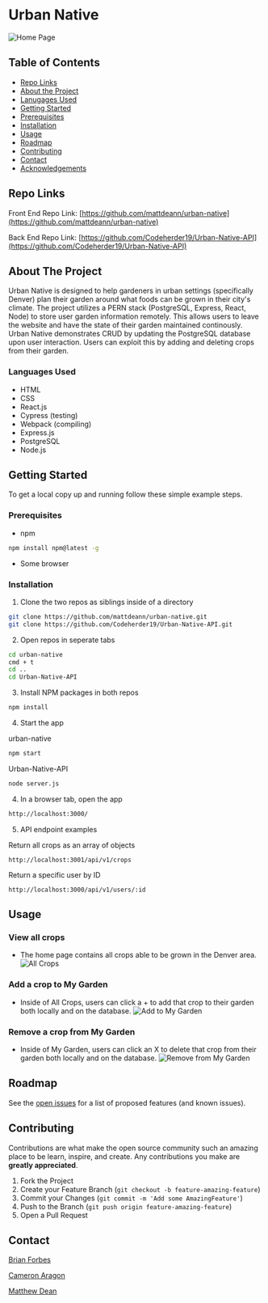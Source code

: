 # Urban Native

![Home Page](https://i.imgur.com/YNnNZ8P.png)


<!-- TABLE OF CONTENTS -->

## Table of Contents
* [Repo Links](#repo-links)
* [About the Project](#about-the-project)
* [Lanugages Used](#languages-used)
* [Getting Started](#getting-started)
* [Prerequisites](#prerequisites)
* [Installation](#installation)
* [Usage](#usage)
* [Roadmap](#roadmap)
* [Contributing](#contributing)
* [Contact](#contact)
* [Acknowledgements](#acknowledgements)

<!-- REPO LINKS -->
## Repo Links

Front End Repo Link: [https://github.com/mattdeann/urban-native](https://github.com/mattdeann/urban-native)

Back End Repo Link: [https://github.com/Codeherder19/Urban-Native-API](https://github.com/Codeherder19/Urban-Native-API)


<!-- ABOUT THE PROJECT -->
## About The Project

Urban Native is designed to help gardeners in urban settings (specifically Denver) plan their garden around what foods can be grown in their city's climate. The project utilizes a PERN stack (PostgreSQL, Express, React, Node) to store user garden information remotely. This allows users to leave the website and have the state of their garden maintained continously. Urban Native demonstrates CRUD by updating the PostgreSQL database upon user interaction. Users can exploit this by adding and deleting crops from their garden.

### Languages Used

* HTML
* CSS
* React.js
* Cypress (testing)
* Webpack (compiling)
* Express.js
* PostgreSQL
* Node.js


<!-- GETTING STARTED -->
## Getting Started

To get a local copy up and running follow these simple example steps.

### Prerequisites
* npm
```sh
npm install npm@latest -g
```
* Some browser

### Installation

1. Clone the two repos as siblings inside of a directory
```sh
git clone https://github.com/mattdeann/urban-native.git
git clone https://github.com/Codeherder19/Urban-Native-API.git
```

2. Open repos in seperate tabs
```sh
cd urban-native
cmd + t
cd ..
cd Urban-Native-API
```

3. Install NPM packages in both repos
```sh
npm install
```
4. Start the app

urban-native
```sh
npm start
```

Urban-Native-API
```sh
node server.js
```

4. In a browser tab, open the app
```sh
http://localhost:3000/
```

5. API endpoint examples

Return all crops as an array of objects
```
http://localhost:3001/api/v1/crops
```

Return a specific user by ID
```
http://localhost:3000/api/v1/users/:id
```


<!-- USAGE EXAMPLES -->
## Usage

### View all crops
  
  * The home page contains all crops able to be grown in the Denver area.
  ![All Crops](https://i.imgur.com/nJ7wLI7.png)


  

### Add a crop to My Garden
  * Inside of All Crops, users can click a + to add that crop to their garden both locally and on the database.
  ![Add to My Garden](https://i.imgur.com/0q3SvQZ.gif)


### Remove a crop from My Garden
  * Inside of My Garden, users can click an X to delete that crop from their garden both locally and on the database.
  ![Remove from My Garden](https://i.imgur.com/YrgVQlO.gif)

<!-- ROADMAP -->
## Roadmap

See the [open issues](https://github.com/mattdeann/urban-native/issues) for a list of proposed features (and known issues).


<!-- CONTRIBUTING -->
## Contributing

Contributions are what make the open source community such an amazing place to be learn, inspire, and create. Any contributions you make are **greatly appreciated**.

1. Fork the Project
2. Create your Feature Branch (`git checkout -b feature-amazing-feature`)
3. Commit your Changes (`git commit -m 'Add some AmazingFeature'`)
4. Push to the Branch (`git push origin feature-amazing-feature`)
5. Open a Pull Request


<!-- CONTACT -->
## Contact

[Brian Forbes]()

[Cameron Aragon]()

[Matthew Dean](deanma95@gmail.com)
